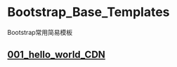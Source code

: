 # Bootstrap_Base_Templates
Bootstrap常用简易模板

## [001_hello_world_CDN](https://gitpwj.github.io/Bootstrap_Base_Templates/001_hello_world_CDN.html)
